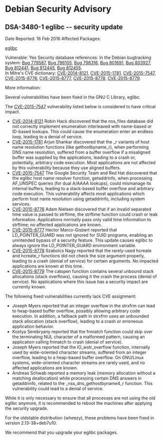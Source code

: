 
Debian Security Advisory
========================


DSA-3480-1 eglibc -- security update
------------------------------------



Date Reported:
16 Feb 2016
Affected Packages:

[eglibc](https://packages.debian.org/src:eglibc)

Vulnerable:
Yes
Security database references:
In the Debian bugtracking system: [Bug 779587](https://bugs.debian.org/cgi-bin/bugreport.cgi?bug=779587), [Bug 796105](https://bugs.debian.org/cgi-bin/bugreport.cgi?bug=796105), [Bug 798316](https://bugs.debian.org/cgi-bin/bugreport.cgi?bug=798316), [Bug 801691](https://bugs.debian.org/cgi-bin/bugreport.cgi?bug=801691), [Bug 803927](https://bugs.debian.org/cgi-bin/bugreport.cgi?bug=803927), [Bug 812441](https://bugs.debian.org/cgi-bin/bugreport.cgi?bug=812441), [Bug 812445](https://bugs.debian.org/cgi-bin/bugreport.cgi?bug=812445), [Bug 812455](https://bugs.debian.org/cgi-bin/bugreport.cgi?bug=812455).  
In Mitre's CVE dictionary: [CVE-2014-8121](https://security-tracker.debian.org/tracker/CVE-2014-8121), [CVE-2015-1781](https://security-tracker.debian.org/tracker/CVE-2015-1781), [CVE-2015-7547](https://security-tracker.debian.org/tracker/CVE-2015-7547), [CVE-2015-8776](https://security-tracker.debian.org/tracker/CVE-2015-8776), [CVE-2015-8777](https://security-tracker.debian.org/tracker/CVE-2015-8777), [CVE-2015-8778](https://security-tracker.debian.org/tracker/CVE-2015-8778), [CVE-2015-8779](https://security-tracker.debian.org/tracker/CVE-2015-8779).  

More information:

Several vulnerabilities have been fixed in the GNU C Library, eglibc.


The [CVE-2015-7547](https://security-tracker.debian.org/tracker/CVE-2015-7547) vulnerability listed below is considered to have
critical impact.


* [CVE-2014-8121](https://security-tracker.debian.org/tracker/CVE-2014-8121)
Robin Hack discovered that the nss\_files database did not
 correctly implement enumeration interleaved with name-based or
 ID-based lookups. This could cause the enumeration enter an
 endless loop, leading to a denial of service.
* [CVE-2015-1781](https://security-tracker.debian.org/tracker/CVE-2015-1781)
Arjun Shankar discovered that the \_r variants of host name
 resolution functions (like gethostbyname\_r), when performing DNS
 name resolution, suffered from a buffer overflow if a misaligned
 buffer was supplied by the applications, leading to a crash or,
 potentially, arbitrary code execution. Most applications are not
 affected by this vulnerability because they use aligned buffers.
* [CVE-2015-7547](https://security-tracker.debian.org/tracker/CVE-2015-7547)
The Google Security Team and Red Hat discovered that the eglibc
 host name resolver function, getaddrinfo, when processing
 AF\_UNSPEC queries (for dual A/AAAA lookups), could mismanage its
 internal buffers, leading to a stack-based buffer overflow and
 arbitrary code execution. This vulnerability affects most
 applications which perform host name resolution using getaddrinfo,
 including system services.
* [CVE-2015-8776](https://security-tracker.debian.org/tracker/CVE-2015-8776)
Adam Nielsen discovered that if an invalid separated time value
 is passed to strftime, the strftime function could crash or leak
 information. Applications normally pass only valid time
 information to strftime; no affected applications are known.
* [CVE-2015-8777](https://security-tracker.debian.org/tracker/CVE-2015-8777)
Hector Marco-Gisbert reported that LD\_POINTER\_GUARD was not
 ignored for SUID programs, enabling an unintended bypass of a
 security feature. This update causes eglibc to always ignore the
 LD\_POINTER\_GUARD environment variable.
* [CVE-2015-8778](https://security-tracker.debian.org/tracker/CVE-2015-8778)
Szabolcs Nagy reported that the rarely-used hcreate and hcreate\_r
 functions did not check the size argument properly, leading to a
 crash (denial of service) for certain arguments. No impacted
 applications are known at this time.
* [CVE-2015-8779](https://security-tracker.debian.org/tracker/CVE-2015-8779)
The catopen function contains several unbound stack allocations
 (stack overflows), causing it the crash the process (denial of
 service). No applications where this issue has a security impact
 are currently known.


The following fixed vulnerabilities currently lack CVE assignment:


* Joseph Myers reported that an integer overflow in the
 strxfrm can lead to heap-based buffer overflow, possibly allowing
 arbitrary code execution. In addition, a fallback path in strxfrm
 uses an unbounded stack allocation (stack overflow), leading to a
 crash or erroneous application behavior.
* Kostya Serebryany reported that the fnmatch function could skip
 over the terminating NUL character of a malformed pattern, causing
 an application calling fnmatch to crash (denial of service).
* Joseph Myers reported that the IO\_wstr\_overflow function,
 internally used by wide-oriented character streams, suffered from
 an integer overflow, leading to a heap-based buffer overflow. On
 GNU/Linux systems, wide-oriented character streams are rarely
 used, and no affected applications are known.
* Andreas Schwab reported a memory leak (memory allocation without a
 matching deallocation) while processing certain DNS answers in
 getaddrinfo, related to the \_nss\_dns\_gethostbyname4\_r function.
 This vulnerability could lead to a denial of service.


While it is only necessary to ensure that all processes are not using
the old eglibc anymore, it is recommended to reboot the machines after
applying the security upgrade.


For the oldstable distribution (wheezy), these problems have been fixed
in version 2.13-38+deb7u10.


We recommend that you upgrade your eglibc packages.





